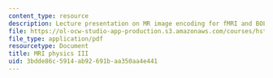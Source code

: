 ```yaml
---
content_type: resource
description: Lecture presentation on MR image encoding for fMRI and BOLD contrast.
file: https://ol-ocw-studio-app-production.s3.amazonaws.com/courses/hst-583-functional-magnetic-resonance-imaging-data-acquisition-and-analysis-fall-2008/3bdde86c5914ab92691baa350aa4e441_1001_lw_physics3.pdf
file_type: application/pdf
resourcetype: Document
title: MRI physics III
uid: 3bdde86c-5914-ab92-691b-aa350aa4e441
---
```

